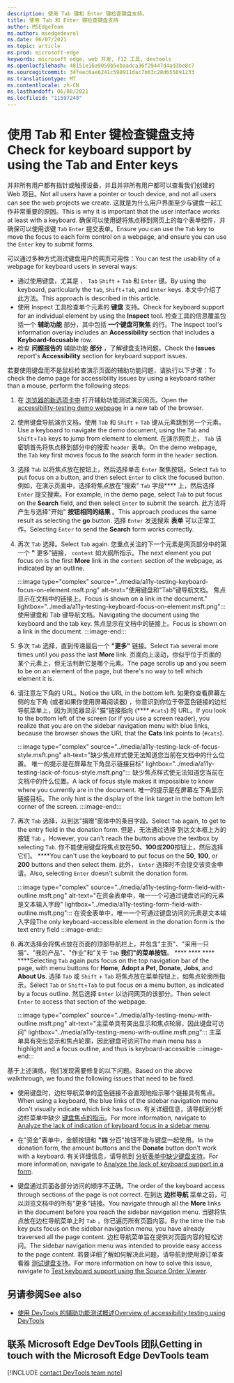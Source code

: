 ```yaml
---
description: 使用 Tab 键和 Enter 键检查键盘支持。
title: 使用 Tab 和 Enter 键检查键盘支持
author: MSEdgeTeam
ms.author: msedgedevrel
ms.date: 06/07/2021
ms.topic: article
ms.prod: microsoft-edge
keywords: microsoft edge, web 开发, f12 工具, devtools
ms.openlocfilehash: 48151e16a9059b5ebaadca36f29447d4ad3be8c7
ms.sourcegitcommit: 34feec6ae6241c598911dac7b63c28d655691233
ms.translationtype: MT
ms.contentlocale: zh-CN
ms.lasthandoff: 06/08/2021
ms.locfileid: "11597248"
---
```

# <a name="check-for-keyboard-support-by-using-the-tab-and-enter-keys"></a><span data-ttu-id="53e43-104">使用 Tab 和 Enter 键检查键盘支持</span><span class="sxs-lookup"><span data-stu-id="53e43-104">Check for keyboard support by using the Tab and Enter keys</span></span>


<span data-ttu-id="53e43-105">并非所有用户都有指针或触摸设备，并且并非所有用户都可以查看我们创建的 Web 项目。</span><span class="sxs-lookup"><span data-stu-id="53e43-105">Not all users have a pointer or touch device, and not all users can see the web projects we create.</span></span>  <span data-ttu-id="53e43-106">这就是为什么用户界面至少与键盘一起工作非常重要的原因。</span><span class="sxs-lookup"><span data-stu-id="53e43-106">This is why it is important that the user interface works at least with a keyboard.</span></span>  <span data-ttu-id="53e43-107">确保可以使用键将焦点移到网页上的每个表单控件，并确保可以使用该键 `Tab` `Enter` 提交表单。</span><span class="sxs-lookup"><span data-stu-id="53e43-107">Ensure you can use the `Tab` key to move the focus to each form control on a webpage, and ensure you can use the `Enter` key to submit forms.</span></span>

<span data-ttu-id="53e43-108">可以通过多种方式测试键盘用户的网页可用性：</span><span class="sxs-lookup"><span data-stu-id="53e43-108">You can test the usability of a webpage for keyboard users in several ways:</span></span>
*  <span data-ttu-id="53e43-109">通过使用键盘，尤其是 、 `Tab` `Shift` + `Tab` 和 `Enter` 键。</span><span class="sxs-lookup"><span data-stu-id="53e43-109">By using the keyboard, particularly the `Tab`, `Shift`+`Tab`, and `Enter` keys.</span></span>  <span data-ttu-id="53e43-110">本文中介绍了此方法。</span><span class="sxs-lookup"><span data-stu-id="53e43-110">This approach is described in this article.</span></span>
*  <span data-ttu-id="53e43-111">使用 Inspect 工具检查单个元素的 **键盘** 支持。</span><span class="sxs-lookup"><span data-stu-id="53e43-111">Check for keyboard support for an individual element by using the **Inspect** tool.</span></span>  <span data-ttu-id="53e43-112">检查工具的信息覆盖包括一个 **辅助功能** 部分，其中包括 **一个键盘可聚焦** 的行。</span><span class="sxs-lookup"><span data-stu-id="53e43-112">The Inspect tool's information overlay includes an **Accessibility** section that includes a **Keyboard-focusable** row.</span></span>  
*  <span data-ttu-id="53e43-113">检查 **问题报告的** 辅助功能 **部分** ，了解键盘支持问题。</span><span class="sxs-lookup"><span data-stu-id="53e43-113">Check the **Issues** report's **Accessibility** section for keyboard support issues.</span></span>

<span data-ttu-id="53e43-114">若要使用键盘而不是鼠标检查演示页面的辅助功能问题，请执行以下步骤：</span><span class="sxs-lookup"><span data-stu-id="53e43-114">To check the demo page for accessibility issues by using a keyboard rather than a mouse, perform the following steps:</span></span>

1.  <span data-ttu-id="53e43-115">在 [浏览器的新选项卡中][DevToolsA11yErrorsDemopage] 打开辅助功能测试演示网页。</span><span class="sxs-lookup"><span data-stu-id="53e43-115">Open the [accessibility-testing demo webpage][DevToolsA11yErrorsDemopage] in a new tab of the browser.</span></span>

1.  <span data-ttu-id="53e43-116">使用键盘导航演示文档，使用 `Tab` 和 `Shift` + `Tab` 键从元素跳到另一个元素。</span><span class="sxs-lookup"><span data-stu-id="53e43-116">Use a keyboard to navigate the demo document, using the `Tab` and `Shift`+`Tab` keys to jump from element to element.</span></span>  <span data-ttu-id="53e43-117">在演示网页上， `Tab` 该密钥首先将焦点移到部分中的搜索 `header` 表单。</span><span class="sxs-lookup"><span data-stu-id="53e43-117">On the demo webpage, the `Tab` key first moves focus to the search form in the `header` section.</span></span>

1.  <span data-ttu-id="53e43-118">选择 `Tab` 以将焦点放在按钮上，然后选择单击 `Enter` 聚焦按钮。</span><span class="sxs-lookup"><span data-stu-id="53e43-118">Select `Tab` to put focus on a button, and then select `Enter` to click the focused button.</span></span>  <span data-ttu-id="53e43-119">例如，在演示页面中，选择将焦点放在"搜索" `Tab` 字段\*\*\*\* 上，然后选择 `Enter` 提交搜索。</span><span class="sxs-lookup"><span data-stu-id="53e43-119">For example, in the demo page, select `Tab` to put focus on the **Search** field, and then select `Enter` to submit the search.</span></span>  <span data-ttu-id="53e43-120">此方法将产生与选择"开始" **按钮相同的结果** 。</span><span class="sxs-lookup"><span data-stu-id="53e43-120">This approach produces the same result as selecting the **go** button.</span></span>  <span data-ttu-id="53e43-121">选择 `Enter` 发送搜索 **表单** 可以正常工作。</span><span class="sxs-lookup"><span data-stu-id="53e43-121">Selecting `Enter` to send the **Search** form works correctly.</span></span>

1.  <span data-ttu-id="53e43-122">再次 `Tab` 选择。</span><span class="sxs-lookup"><span data-stu-id="53e43-122">Select `Tab` again.</span></span>  <span data-ttu-id="53e43-123">您重点关注的下一个元素是网页部分中的第一个 **"** 更多"链接， `content` 如大纲所指示。</span><span class="sxs-lookup"><span data-stu-id="53e43-123">The next element you put focus on is the first **More** link in the `content` section of the webpage, as indicated by an outline.</span></span>
    
    :::image type="complex" source="../media/a11y-testing-keyboard-focus-on-element.msft.png" alt-text="使用键盘和"Tab"键导航文档。 <span data-ttu-id="53e43-125">焦点显示在文档中的链接上。</span><span class="sxs-lookup"><span data-stu-id="53e43-125">Focus is shown on a link in the document.</span></span>" lightbox="../media/a11y-testing-keyboard-focus-on-element.msft.png":::
        <span data-ttu-id="53e43-126">使用键盘和 Tab 键导航文档。</span><span class="sxs-lookup"><span data-stu-id="53e43-126">Navigating the document using the keyboard and the tab key.</span></span> <span data-ttu-id="53e43-127">焦点显示在文档中的链接上。</span><span class="sxs-lookup"><span data-stu-id="53e43-127">Focus is shown on a link in the document.</span></span>
    :::image-end:::
    
1.  <span data-ttu-id="53e43-128">多次 `Tab` 选择，直到传递最后一个 **"更多"** 链接。</span><span class="sxs-lookup"><span data-stu-id="53e43-128">Select `Tab` several more times until you pass the last **More** link.</span></span>  <span data-ttu-id="53e43-129">页面向上滚动，你似乎位于页面的某个元素上，但无法判断它是哪个元素。</span><span class="sxs-lookup"><span data-stu-id="53e43-129">The page scrolls up and you seem to be on an element of the page, but there's no way to tell which element it is.</span></span>

1.  <span data-ttu-id="53e43-130">请注意左下角的 URL。</span><span class="sxs-lookup"><span data-stu-id="53e43-130">Notice the URL in the bottom left.</span></span>  <span data-ttu-id="53e43-131">如果你查看屏幕左侧的左下角 (或者如果你使用屏幕阅读器) ，你意识到你位于带蓝色链接的边栏导航菜单上，因为浏览器显示"猫"链接指向 (\*\*\*\* `#cats`) 的 URL。</span><span class="sxs-lookup"><span data-stu-id="53e43-131">If you look to the bottom left of the screen (or if you use a screen reader), you realize that you are on the sidebar navigation menu with blue links, because the browser shows the URL that the **Cats** link points to (`#cats`).</span></span>

    :::image type="complex" source="../media/a11y-testing-lack-of-focus-style.msft.png" alt-text="缺少焦点样式使无法知道您当前在文档中的什么位置。 唯一的提示是在屏幕左下角显示链接目标" lightbox="../media/a11y-testing-lack-of-focus-style.msft.png":::
        <span data-ttu-id="53e43-134">缺少焦点样式使无法知道您当前在文档中的什么位置。</span><span class="sxs-lookup"><span data-stu-id="53e43-134">A lack of focus style makes it impossible to know where you currently are in the document.</span></span> <span data-ttu-id="53e43-135">唯一的提示是在屏幕左下角显示链接目标。</span><span class="sxs-lookup"><span data-stu-id="53e43-135">The only hint is the display of the link target in the bottom left corner of the screen.</span></span>
    :::image-end:::

1.  <span data-ttu-id="53e43-136">再次 `Tab` 选择，以到达"捐赠"窗体中的条目字段。</span><span class="sxs-lookup"><span data-stu-id="53e43-136">Select `Tab` again, to get to the entry field in the donation form.</span></span>  <span data-ttu-id="53e43-137">但是，无法通过选择 到达文本框上方的按钮 `Tab` 。</span><span class="sxs-lookup"><span data-stu-id="53e43-137">However, you can't reach the buttons above the textbox by selecting `Tab`.</span></span> <span data-ttu-id="53e43-138">你不能使用键盘将焦点放在**50、100**或**200**按钮上，然后选择它们。 \*\*\*\*</span><span class="sxs-lookup"><span data-stu-id="53e43-138">You can't use the keyboard to put focus on the **50**, **100**, or **200** buttons and then select them.</span></span>  <span data-ttu-id="53e43-139">此外， `Enter` 选择时不会提交该资金申请。</span><span class="sxs-lookup"><span data-stu-id="53e43-139">Also, selecting `Enter` doesn't submit the donation form.</span></span>

    :::image type="complex" source="../media/a11y-testing-form-field-with-outline.msft.png" alt-text="在资金表单中，唯一一个可通过键盘访问的元素是文本输入字段" lightbox="../media/a11y-testing-form-field-with-outline.msft.png":::
        <span data-ttu-id="53e43-141">在资金表单中，唯一一个可通过键盘访问的元素是文本输入字段</span><span class="sxs-lookup"><span data-stu-id="53e43-141">The only keyboard-accessible element in the donation form is the text entry field</span></span>
    :::image-end:::
    
1.  <span data-ttu-id="53e43-142">再次选择会将焦点放在页面的顶部导航栏上，并包含"主页"、"采用一只猫"、"我的产品"、"作业"和"关于 `Tab` **我们"的菜单按钮**。 \*\*\*\* \*\*\*\* \*\*\*\* \*\*\*\*</span><span class="sxs-lookup"><span data-stu-id="53e43-142">Selecting `Tab` again puts focus on the top navigation bar of the page, with menu buttons for **Home**, **Adopt a Pet**, **Donate**, **Jobs**, and **About Us**.</span></span>  <span data-ttu-id="53e43-143">选择 `Tab` 或 `Shift` + `Tab` 将焦点放在菜单按钮上，如焦点轮廓所指示。</span><span class="sxs-lookup"><span data-stu-id="53e43-143">Select `Tab` or `Shift`+`Tab` to put focus on a menu button, as indicated by a focus outline.</span></span>  <span data-ttu-id="53e43-144">然后选择 `Enter` 以访问网页的该部分。</span><span class="sxs-lookup"><span data-stu-id="53e43-144">Then select `Enter` to access that section of the webpage.</span></span>

    :::image type="complex" source="../media/a11y-testing-menu-with-outline.msft.png" alt-text="主菜单具有突出显示和焦点轮廓，因此键盘可访问" lightbox="../media/a11y-testing-menu-with-outline.msft.png":::
        <span data-ttu-id="53e43-146">主菜单具有突出显示和焦点轮廓，因此键盘可访问</span><span class="sxs-lookup"><span data-stu-id="53e43-146">The main menu has a highlight and a focus outline, and thus is keyboard-accessible</span></span>
    :::image-end:::
    
<span data-ttu-id="53e43-147">基于上述演练，我们发现需要修复的以下问题。</span><span class="sxs-lookup"><span data-stu-id="53e43-147">Based on the above walkthrough, we found the following issues that need to be fixed.</span></span>

*  <span data-ttu-id="53e43-148">使用键盘时，边栏导航菜单的蓝色链接不会直观地指示哪个链接具有焦点。</span><span class="sxs-lookup"><span data-stu-id="53e43-148">When using a keyboard, the blue links of the sidebar navigation menu don't visually indicate which link has focus.</span></span>  <span data-ttu-id="53e43-149">有关详细信息，请导航到分析边栏菜单中缺少 [键盘焦点的指示](test-analyze-no-focus-indicator.md)。</span><span class="sxs-lookup"><span data-stu-id="53e43-149">For more information, navigate to [Analyze the lack of indication of keyboard focus in a sidebar menu](test-analyze-no-focus-indicator.md).</span></span>

*  <span data-ttu-id="53e43-150">在"资金"表单中，金额按钮和 **"四** 分百"按钮不能与键盘一起使用。</span><span class="sxs-lookup"><span data-stu-id="53e43-150">In the donation form, the amount buttons and the **Donate** button don't work with a keyboard.</span></span>  <span data-ttu-id="53e43-151">有关详细信息，请导航到 [分析表单中缺少键盘支持](test-analyze-no-keyboard-support.md)。</span><span class="sxs-lookup"><span data-stu-id="53e43-151">For more information, navigate to [Analyze the lack of keyboard support in a form](test-analyze-no-keyboard-support.md).</span></span>

*  <span data-ttu-id="53e43-152">键盘通过页面各部分访问的顺序不正确。</span><span class="sxs-lookup"><span data-stu-id="53e43-152">The order of the keyboard access through sections of the page is not correct.</span></span>  <span data-ttu-id="53e43-153">在到达 **边栏导航** 菜单之前，可以浏览文档中的所有"更多"链接。</span><span class="sxs-lookup"><span data-stu-id="53e43-153">You navigate through all the **More** links in the document before you reach the sidebar navigation menu.</span></span>  <span data-ttu-id="53e43-154">当键将焦点放在边栏导航菜单上时 `Tab` ，你已遍历所有页面内容。</span><span class="sxs-lookup"><span data-stu-id="53e43-154">By the time the `Tab` key puts focus on the sidebar navigation menu, you have already traversed all the page content.</span></span> <span data-ttu-id="53e43-155">边栏导航菜单旨在提供对页面内容的轻松访问。</span><span class="sxs-lookup"><span data-stu-id="53e43-155">The sidebar navigation menu was intended to provide easy access to the page content.</span></span>  <span data-ttu-id="53e43-156">若要详细了解如何解决此问题，请导航到使用源订单查看器 [测试键盘支持](test-tab-key-source-order-viewer.md)。</span><span class="sxs-lookup"><span data-stu-id="53e43-156">For more information on how to solve this issue, navigate to [Test keyboard support using the Source Order Viewer](test-tab-key-source-order-viewer.md).</span></span>


## <a name="see-also"></a><span data-ttu-id="53e43-157">另请参阅</span><span class="sxs-lookup"><span data-stu-id="53e43-157">See also</span></span>

*  [<span data-ttu-id="53e43-158">使用 DevTools 的辅助功能测试概述</span><span class="sxs-lookup"><span data-stu-id="53e43-158">Overview of accessibility testing using DevTools</span></span>](accessibility-testing-in-devtools.md)


## <a name="getting-in-touch-with-the-microsoft-edge-devtools-team"></a><span data-ttu-id="53e43-159">联系 Microsoft Edge DevTools 团队</span><span class="sxs-lookup"><span data-stu-id="53e43-159">Getting in touch with the Microsoft Edge DevTools team</span></span>  

[!INCLUDE [contact DevTools team note](../includes/contact-devtools-team-note.md)]  


<!-- links -->
[DevToolsA11yErrorsDemopage]: https://microsoftedge.github.io/DevToolsSamples/a11y-testing/page-with-errors.html "辅助功能测试演示网页|GitHub"

